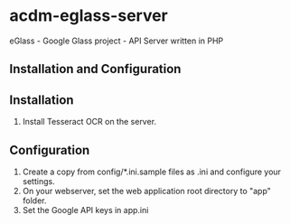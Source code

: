 # acdm-eglass-server
eGlass - Google Glass project - API Server written in PHP

Installation and Configuration
------------------------------

Installation
------------
1) Install Tesseract OCR on the server.

Configuration
-------------
1) Create a copy from config/*.ini.sample files as .ini and configure your settings.
2) On your webserver, set the web application root directory to "app" folder.
3) Set the Google API keys in app.ini



